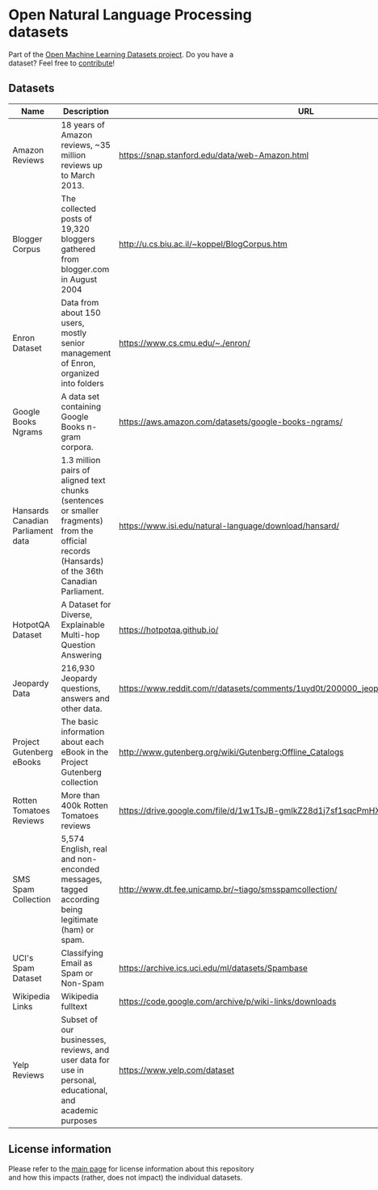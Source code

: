 # Open Natural Language Processing datasets
Part of the [Open Machine Learning Datasets project](https://github.com/meetaime/open-machine-learning-datasets/blob/master/README.md). Do you have a dataset? Feel free to [contribute](https://github.com/meetaime/open-machine-learning-datasets/blob/master/README.md)!

## Datasets
| Name | Description | URL |
| ---- | ----------- | --- |
| Amazon Reviews | 18 years of Amazon reviews, ~35 million reviews up to March 2013. | https://snap.stanford.edu/data/web-Amazon.html
| Blogger Corpus | The collected posts of 19,320 bloggers gathered from blogger.com in August 2004 | http://u.cs.biu.ac.il/~koppel/BlogCorpus.htm
| Enron Dataset | Data from about 150 users, mostly senior management of Enron, organized into folders | https://www.cs.cmu.edu/~./enron/
| Google Books Ngrams | A data set containing Google Books n-gram corpora. | https://aws.amazon.com/datasets/google-books-ngrams/
| Hansards Canadian Parliament data | 1.3 million pairs of aligned text chunks (sentences or smaller fragments) from the official records (Hansards) of the 36th Canadian Parliament. | https://www.isi.edu/natural-language/download/hansard/
| HotpotQA Dataset | A Dataset for Diverse, Explainable Multi-hop Question Answering | https://hotpotqa.github.io/
| Jeopardy Data | 216,930 Jeopardy questions, answers and other data. | https://www.reddit.com/r/datasets/comments/1uyd0t/200000_jeopardy_questions_in_a_json_file/
| Project Gutenberg eBooks | The basic information about each eBook in the Project Gutenberg collection | http://www.gutenberg.org/wiki/Gutenberg:Offline_Catalogs
| Rotten Tomatoes Reviews | More than 400k Rotten Tomatoes reviews | https://drive.google.com/file/d/1w1TsJB-gmIkZ28d1j7sf1sqcPmHXw352/view
| SMS Spam Collection | 5,574 English, real and non-enconded messages, tagged according being legitimate (ham) or spam. | http://www.dt.fee.unicamp.br/~tiago/smsspamcollection/
| UCI's Spam Dataset | Classifying Email as Spam or Non-Spam | https://archive.ics.uci.edu/ml/datasets/Spambase
| Wikipedia Links | Wikipedia fulltext | https://code.google.com/archive/p/wiki-links/downloads
| Yelp Reviews | Subset of our businesses, reviews, and user data for use in personal, educational, and academic purposes | https://www.yelp.com/dataset

## License information
Please refer to the [main page](https://github.com/meetaime/open-machine-learning-datasets/blob/master/README.md) for license information about this repository and how this impacts (rather, does not impact) the individual datasets.

<style>
table:nth-of-type(1) {
    display:table;
    width:100%;
}
table:nth-of-type(1) tr {
    width:33%;
}
</style>
